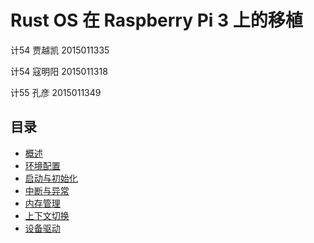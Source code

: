 # Rust OS 在 Raspberry Pi 3 上的移植

计54 贾越凯 2015011335

计54 寇明阳 2015011318

计55 孔彦 2015011349

## 目录

* [概述](overview.md)
* [环境配置](environment.md)
* [启动与初始化](boot.md)
* [中断与异常](interrupt.md)
* [内存管理](memory.md)
* [上下文切换](context.md)
* [设备驱动](drivers.md)
